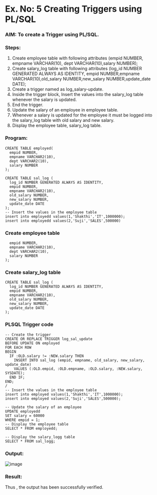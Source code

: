 # Ex. No: 5 Creating Triggers using PL/SQL

### AIM: To create a Trigger using PL/SQL.

### Steps:
1. Create employee table with following attributes (empid NUMBER, empname VARCHAR(10), dept VARCHAR(10),salary NUMBER);
2. Create salary_log table with following attributes (log_id NUMBER GENERATED ALWAYS AS IDENTITY, empid NUMBER,empname VARCHAR(10),old_salary NUMBER,new_salary NUMBER,update_date DATE);
3. Create a trigger named as log_salary-update.
4. Inside the trigger block, Insert the values into the salary_log table whenever the salary is updated.
5. End the trigger.
6. Update the salary of an employee in employee table.
7. Whenever a salary is updated for the employee it must be logged into the salary_log table with old salary and new salary.
8. Display the employee table, salary_log table.

### Program:
```
CREATE TABLE employed(
  empid NUMBER,
  empname VARCHAR2(10),
  dept VARCHAR2(10),
  salary NUMBER
);

CREATE TABLE sal_log (
  log_id NUMBER GENERATED ALWAYS AS IDENTITY,
  empid NUMBER,
  empname VARCHAR2(10),
  old_salary NUMBER,
  new_salary NUMBER,
  update_date DATE
);
-- Insert the values in the employee table
insert into employedd values(1,'Shakthi','IT',1000000);
insert into employedd values(2,'Suji','SALES',500000)
```

### Create employee table
```CREATE TABLE employed(
  empid NUMBER,
  empname VARCHAR2(10),
  dept VARCHAR2(10),
  salary NUMBER
);
```

### Create salary_log table
```
CREATE TABLE sal_log (
  log_id NUMBER GENERATED ALWAYS AS IDENTITY,
  empid NUMBER,
  empname VARCHAR2(10),
  old_salary NUMBER,
  new_salary NUMBER,
  update_date DATE
);
```


### PLSQL Trigger code
```
-- Create the trigger
CREATE OR REPLACE TRIGGER log_sal_update
BEFORE UPDATE ON employed
FOR EACH ROW
BEGIN
  IF :OLD.salary != :NEW.salary THEN
    INSERT INTO sal_log (empid, empname, old_salary, new_salary, update_date)
    VALUES (:OLD.empid, :OLD.empname, :OLD.salary, :NEW.salary, SYSDATE);
  END IF;
END;
/
-- Insert the values in the employee table
insert into employed values(1,'Shakthi','IT',1000000);
insert into employed values(2,'Suji','SALES',500000);

-- Update the salary of an employee
UPDATE employedd
SET salary = 60000
WHERE empid = 1;
-- Display the employee table
SELECT * FROM employedd;

-- Display the salary_logg table
SELECT * FROM sal_logg;
```

### Output:
![image](https://github.com/SudharsanamRK/Ex-No-5-Creating-Triggers-using-PL-SQL/assets/115523484/636beb4f-e8b2-4404-91fa-a3e38b11c3aa)


### Result:
Thus , the output has been successfully verified.
